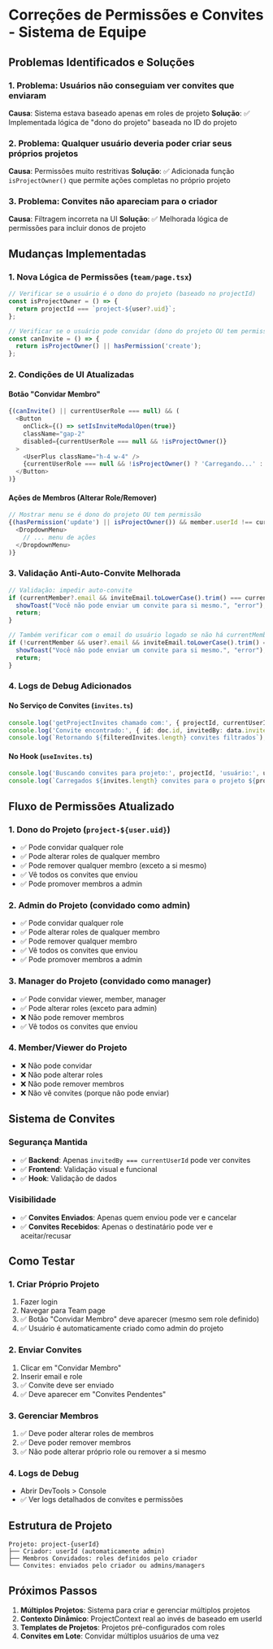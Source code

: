 # Correções de Permissões e Convites - Sistema de Equipe

## Problemas Identificados e Soluções

### 1. **Problema**: Usuários não conseguiam ver convites que enviaram
**Causa**: Sistema estava baseado apenas em roles de projeto
**Solução**: ✅ Implementada lógica de "dono do projeto" baseada no ID do projeto

### 2. **Problema**: Qualquer usuário deveria poder criar seus próprios projetos
**Causa**: Permissões muito restritivas
**Solução**: ✅ Adicionada função `isProjectOwner()` que permite ações completas no próprio projeto

### 3. **Problema**: Convites não apareciam para o criador
**Causa**: Filtragem incorreta na UI
**Solução**: ✅ Melhorada lógica de permissões para incluir donos de projeto

## Mudanças Implementadas

### 1. Nova Lógica de Permissões (`team/page.tsx`)

```typescript
// Verificar se o usuário é o dono do projeto (baseado no projectId)
const isProjectOwner = () => {
  return projectId === `project-${user?.uid}`;
};

// Verificar se o usuário pode convidar (dono do projeto OU tem permissão)
const canInvite = () => {
  return isProjectOwner() || hasPermission('create');
};
```

### 2. Condições de UI Atualizadas

#### Botão "Convidar Membro"
```typescript
{(canInvite() || currentUserRole === null) && (
  <Button 
    onClick={() => setIsInviteModalOpen(true)} 
    className="gap-2"
    disabled={currentUserRole === null && !isProjectOwner()}
  >
    <UserPlus className="h-4 w-4" />
    {currentUserRole === null && !isProjectOwner() ? 'Carregando...' : 'Convidar Membro'}
  </Button>
)}
```

#### Ações de Membros (Alterar Role/Remover)
```typescript
// Mostrar menu se é dono do projeto OU tem permissão
{(hasPermission('update') || isProjectOwner()) && member.userId !== currentMember?.userId && member.userId !== user?.uid && (
  <DropdownMenu>
    // ... menu de ações
  </DropdownMenu>
)}
```

### 3. Validação Anti-Auto-Convite Melhorada

```typescript
// Validação: impedir auto-convite
if (currentMember?.email && inviteEmail.toLowerCase().trim() === currentMember.email.toLowerCase().trim()) {
  showToast("Você não pode enviar um convite para si mesmo.", "error");
  return;
}

// Também verificar com o email do usuário logado se não há currentMember
if (!currentMember && user?.email && inviteEmail.toLowerCase().trim() === user.email.toLowerCase().trim()) {
  showToast("Você não pode enviar um convite para si mesmo.", "error");
  return;
}
```

### 4. Logs de Debug Adicionados

#### No Serviço de Convites (`invites.ts`)
```typescript
console.log('getProjectInvites chamado com:', { projectId, currentUserId });
console.log('Convite encontrado:', { id: doc.id, invitedBy: data.invitedBy, currentUserId, email: data.email });
console.log(`Retornando ${filteredInvites.length} convites filtrados`);
```

#### No Hook (`useInvites.ts`)
```typescript
console.log('Buscando convites para projeto:', projectId, 'usuário:', user?.uid);
console.log(`Carregados ${invites.length} convites para o projeto ${projectId}:`, invites);
```

## Fluxo de Permissões Atualizado

### 1. **Dono do Projeto** (`project-${user.uid}`)
- ✅ Pode convidar qualquer role
- ✅ Pode alterar roles de qualquer membro
- ✅ Pode remover qualquer membro (exceto a si mesmo)
- ✅ Vê todos os convites que enviou
- ✅ Pode promover membros a admin

### 2. **Admin do Projeto** (convidado como admin)
- ✅ Pode convidar qualquer role
- ✅ Pode alterar roles de qualquer membro
- ✅ Pode remover qualquer membro
- ✅ Vê todos os convites que enviou
- ✅ Pode promover membros a admin

### 3. **Manager do Projeto** (convidado como manager)
- ✅ Pode convidar viewer, member, manager
- ✅ Pode alterar roles (exceto para admin)
- ❌ Não pode remover membros
- ✅ Vê todos os convites que enviou

### 4. **Member/Viewer do Projeto**
- ❌ Não pode convidar
- ❌ Não pode alterar roles
- ❌ Não pode remover membros
- ❌ Não vê convites (porque não pode enviar)

## Sistema de Convites

### Segurança Mantida
- ✅ **Backend**: Apenas `invitedBy === currentUserId` pode ver convites
- ✅ **Frontend**: Validação visual e funcional
- ✅ **Hook**: Validação de dados

### Visibilidade
- ✅ **Convites Enviados**: Apenas quem enviou pode ver e cancelar
- ✅ **Convites Recebidos**: Apenas o destinatário pode ver e aceitar/recusar

## Como Testar

### 1. **Criar Próprio Projeto**
1. Fazer login
2. Navegar para Team page
3. ✅ Botão "Convidar Membro" deve aparecer (mesmo sem role definido)
4. ✅ Usuário é automaticamente criado como admin do projeto

### 2. **Enviar Convites**
1. Clicar em "Convidar Membro"
2. Inserir email e role
3. ✅ Convite deve ser enviado
4. ✅ Deve aparecer em "Convites Pendentes"

### 3. **Gerenciar Membros**
1. ✅ Deve poder alterar roles de membros
2. ✅ Deve poder remover membros
3. ✅ Não pode alterar próprio role ou remover a si mesmo

### 4. **Logs de Debug**
- Abrir DevTools > Console
- ✅ Ver logs detalhados de convites e permissões

## Estrutura de Projeto

```
Projeto: project-{userId}
├── Criador: userId (automaticamente admin)
├── Membros Convidados: roles definidos pelo criador
└── Convites: enviados pelo criador ou admins/managers
```

## Próximos Passos

1. **Múltiplos Projetos**: Sistema para criar e gerenciar múltiplos projetos
2. **Contexto Dinâmico**: ProjectContext real ao invés de baseado em userId
3. **Templates de Projetos**: Projetos pré-configurados com roles
4. **Convites em Lote**: Convidar múltiplos usuários de uma vez
